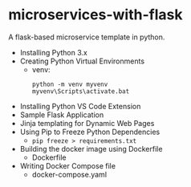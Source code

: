 # microservices-with-flask
A flask-based microservice template in python.

- Installing Python 3.x
- Creating Python Virtual Environments
  - venv: 
    ```
    python -m venv myvenv
    myvenv\Scripts\activate.bat
    ```
- Installing Python VS Code Extension
- Sample Flask Application
- Jinja templating for Dynamic Web Pages
- Using Pip to Freeze Python Dependencies
  -  `pip freeze > requirements.txt`
- Building the docker image using Dockerfile
  - Dockerfile
- Writing Docker Compose file
  - docker-compose.yaml
